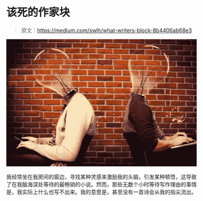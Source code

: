 # 该死的作家块

> 原文：<https://medium.com/swlh/what-writers-block-8b4406ab68e3>

![](img/5bd4dda94256a4e6f198b08021315279.png)

我经常坐在我房间的窗边，寻找某种灵感来激励我的头脑，引发某种顿悟，这导致了在我脑海深处等待的最畅销的小说。然而，那些无数个小时等待写作理由的事情是，我实际上什么也写不出来。我的意思是，甚至没有一首诗会从我的指尖流出。